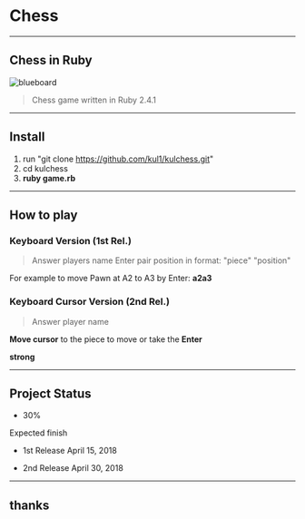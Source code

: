 # Chess

----
## Chess in Ruby

![blueboard](https://user-images.githubusercontent.com/3953832/38204857-13c865ac-366a-11e8-9390-b64782beca39.png)

> Chess game written in Ruby 2.4.1

----
## Install
1. run "git clone https://github.com/kul1/kulchess.git"
2. cd kulchess
3. **ruby game.rb**

----
## How to play
### Keyboard Version (1st Rel.)

> Answer players name
> Enter pair position in format: "piece" "position"

 For example to move Pawn at A2 to A3 by Enter: **a2a3**

### Keyboard Cursor Version (2nd Rel.)

> Answer player name

**Move cursor** to the piece to move or take the **Enter**

**strong**



----
## Project Status
* 30%

Expected finish
 
* 1st Release April 15, 2018 

* 2nd Release April 30, 2018

----
## thanks
